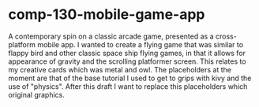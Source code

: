 # comp-130-mobile-game-app
A contemporary spin on a classic arcade game, presented as a cross-platform mobile app.
I wanted to create a flying game that was similar to flappy bird and other classic space ship flying games, in that it allows for appearance of gravity and the scrolling platformer screen. This relates to my creative cards which was metal and owl. The placeholders at the moment are that of the base tutorial I used to get to grips with kivy and the use of "physics". After this draft I want to replace this placeholders which original graphics.
